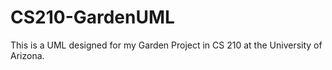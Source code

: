 # CS210-GardenUML
This is a UML designed for my Garden Project in CS 210 at the University of Arizona.
